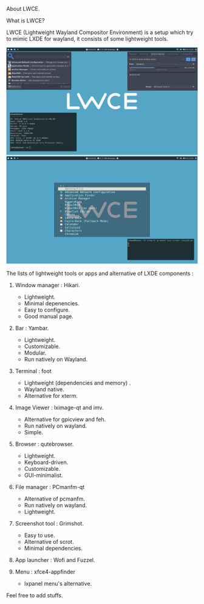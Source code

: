 About LWCE.

What is LWCE?

LWCE (Lightweight Wayland Compositor Environment) is a setup which try to mimic LXDE for wayland, it consists of some lightweight tools.

![LWCE](https://github.com/ahmadraniri1994/LWCE-setup/blob/main/unjuk1.png "LWCE")
![LWCE](https://github.com/ahmadraniri1994/LWCE-setup/blob/main/unjuk2.png "LWCE")

The lists of lightweight tools or apps and alternative of LXDE components :

1. Window manager : Hikari.
   - Lightweight.
   - Minimal depenencies.
   - Easy to configure.
   - Good manual page.

2. Bar : Yambar.
   - Lightweight.
   - Customizable.
   - Modular.
   - Run natively on Wayland.

3. Terminal : foot
   - Lightweight (dependencies and memory) .
   - Wayland native.
   - Alternative for xterm.

4. Image Viewer : lximage-qt and imv.
   - Alternative for gpicview and feh.
   - Run natively on wayland.
   - Simple.

5. Browser : qutebrowser.
   - Lightweight.
   - Keyboard-driven.
   - Customizable.
   - GUI-minimalist.

6. File manager : PCmanfm-qt
   - Alternative of pcmanfm.
   - Run natively on wayland.
   - Lightweight.
   
7. Screenshot tool : Grimshot.
   - Easy to use.
   - Alternative of scrot.
   - Minimal dependencies.

8. App launcher : Wofi and Fuzzel.
9. Menu : xfce4-appfinder
   - lxpanel menu's alternative.

Feel free to add stuffs.
